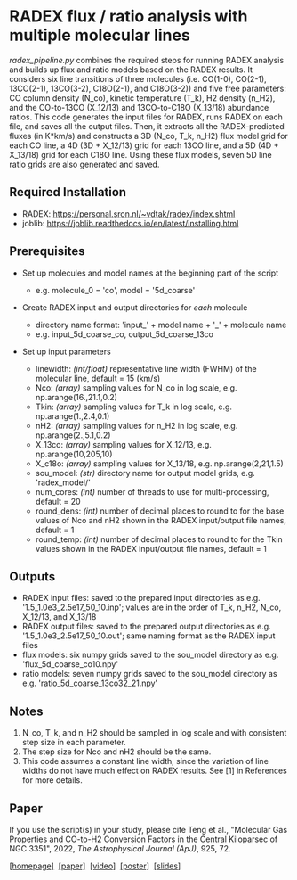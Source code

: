 # RADEX flux / ratio analysis with multiple molecular lines

*radex_pipeline.py* combines the required steps for running RADEX analysis and builds up flux and ratio models based on the RADEX results. It considers six line transitions of three molecules (i.e. CO(1-0), CO(2-1), 13CO(2-1), 13CO(3-2), C18O(2-1), and C18O(3-2)) and five free parameters: CO column density (N_co), kinetic temperature (T_k), H2 density (n_H2), and the CO-to-13CO (X_12/13) and 13CO-to-C18O (X_13/18) abundance ratios. This code generates the input files for RADEX, runs RADEX on each file, and saves all the output files. Then, it extracts all the RADEX-predicted fluxes (in K*km/s) and constructs a 3D (N_co, T_k, n_H2) flux model grid for each CO line, a 4D (3D + X_12/13) grid for each 13CO line, and a 5D (4D + X_13/18) grid for each C18O line. Using these flux models, seven 5D line ratio grids are also generated and saved.  

## Required Installation

* RADEX: https://personal.sron.nl/~vdtak/radex/index.shtml
* joblib: https://joblib.readthedocs.io/en/latest/installing.html


## Prerequisites

* Set up molecules and model names at the beginning part of the script
  * e.g. molecule_0 = 'co', model = '5d_coarse'

* Create RADEX input and output directories for *each* molecule
  * directory name format: 'input_' + model name + '_' + molecule name
  * e.g. input_5d_coarse_co, output_5d_coarse_13co 

* Set up input parameters
  * linewidth: *(int/float)* representative line width (FWHM) of the molecular line, default = 15 (km/s) 
  * Nco: *(array)* sampling values for N_co in log scale, e.g. np.arange(16.,21.1,0.2)
  * Tkin: *(array)* sampling values for T_k in log scale, e.g. np.arange(1.,2.4,0.1)
  * nH2: *(array)* sampling values for n_H2 in log scale, e.g. np.arange(2.,5.1,0.2)
  * X_13co: *(array)* sampling values for X_12/13, e.g. np.arange(10,205,10)
  * X_c18o: *(array)* sampling values for X_13/18, e.g. np.arange(2,21,1.5) 
  * sou_model: *(str)* directory name for output model grids, e.g. 'radex_model/'
  * num_cores: *(int)* number of threads to use for multi-processing, default = 20
  * round_dens: *(int)* number of decimal places to round to for the base values of Nco and nH2 shown in the RADEX input/output file names, default = 1 
  * round_temp: *(int)* number of decimal places to round to for the Tkin values shown in the RADEX input/output file names, default = 1  

## Outputs
  * RADEX input files: saved to the prepared input directories as e.g. '1.5_1.0e3_2.5e17_50_10.inp'; values are in the order of T_k, n_H2, N_co, X_12/13, and X_13/18
  * RADEX output files: saved to the prepared output directories as e.g. '1.5_1.0e3_2.5e17_50_10.out'; same naming format as the RADEX input files
  * flux models: six numpy grids saved to the sou_model directory as e.g. 'flux_5d_coarse_co10.npy' 
  * ratio models: seven numpy grids saved to the sou_model directory as e.g. 'ratio_5d_coarse_13co32_21.npy'


## Notes

 1. N_co, T_k, and n_H2 should be sampled in log scale and with consistent step size in each parameter.
 2. The step size for Nco and nH2 should be the same.
 3. This code assumes a constant line width, since the variation of line widths do not have much effect on RADEX results. See [1] in References for more details.


## Paper

If you use the script(s) in your study, please cite Teng et al., "Molecular Gas Properties and CO-to-H2 Conversion Factors in the Central Kiloparsec of NGC 3351", 2022, *The Astrophysical Journal (ApJ)*, 925, 72.

[[homepage]](https://elthateng.github.io/projects/#galaxy-center)&nbsp;
[[paper]](https://iopscience.iop.org/article/10.3847/1538-4357/ac382f)&nbsp;
[[video]](https://youtu.be/aZUoEkiZJK4)&nbsp;
[[poster]](https://aas237-aas.ipostersessions.com/?s=BD-90-5D-5F-84-83-BA-95-9C-63-F3-E8-D6-DF-ED-62)&nbsp;
[[slides]](https://elthateng.github.io/files/cass_talk.pdf)&nbsp;
